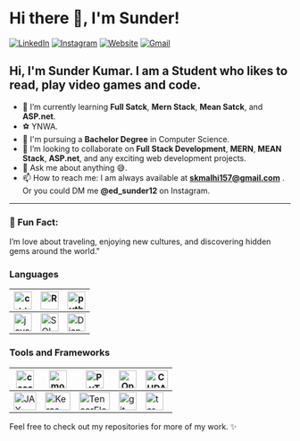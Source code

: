 # Hi there 👋, I'm **Sunder**!

[![LinkedIn](https://img.shields.io/badge/LinkedIn-blue?logo=linkedin&logoColor=white)](https://www.linkedin.com/in/sunder-kumar-841068279) 
[![Instagram](https://img.shields.io/badge/Instagram-pink?logo=instagram&logoColor=white)](https://www.instagram.com/ed_sunder12/profilecard/?igsh=Z2I1M3ppMmVtYW9k)
[![Website](https://img.shields.io/badge/Website-orange?logo=google-chrome&logoColor=white)](https://your-website.com)
[![Gmail](https://img.shields.io/badge/Gmail-red?logo=gmail&logoColor=white)](mailto:skmalhi157@gmail.com)

## Hi, I'm Sunder Kumar. I am a Student who likes to read, play video games and code.

- 🌱 I’m currently learning **Full Satck**, **Mern Stack**, **Mean Satck**, and **ASP.net**.
- ⚽ YNWA.
- 💼 I'm pursuing a **Bachelor Degree** in Computer Science.
- 👯 I’m looking to collaborate on **Full Stack Development**, **MERN**, **MEAN Stack**, **ASP.net**, and any exciting web development projects.
- 💬 Ask me about anything 😅.
- 📫 How to reach me: I am always available at **skmalhi157@gmail.com** . Or you could DM me **@ed_sunder12** on Instagram.

---

### 🧠 Fun Fact:
I’m love about traveling, enjoying new cultures, and discovering hidden gems around the world."

### Languages
| <img alt='c++' width='32px' height='32px' src='https://skillicons.dev/icons?i=cpp'/>|<img alt='R' width='32px' height='32px' src='https://skillicons.dev/icons?i=python'/>|<img alt='python' width='32px' height='32px' src='https://skillicons.dev/icons?i=mongodb'/>|
|---|---|---|
|<img alt='javascript' width='32px' height='32px' src='https://skillicons.dev/icons?i=cassandra'/>|<img alt='SQL' width='32px' height='32px' src='https://skillicons.dev/icons?i=mysql'/>|<img alt='Django' width='32px' height='32px' src='https://skillicons.dev/icons?i=js'/>


### Tools and Frameworks
|<img alt='cassandra' width='32px' height='32px' src='https://skillicons.dev/icons?i=pytorch'/> |<img alt='mongodb' width='32px' height='32px' src='https://skillicons.dev/icons?i=tensorflow'/>|<img alt='PyTorch' width='32px' height='32px' src='https://skillicons.dev/icons?i=docker'>| <img alt='Open CV' width='32px' height='32px' src='https://skillicons.dev/icons?i=aws'/>| <img alt='CUDA' width='40px' height='32px' src='https://skillicons.dev/icons?i=gcp'>|
|---|---|---|---|---|
|<img alt='JAX' width='40px' height='32px' src='https://skillicons.dev/icons?i=kubernetes'/>|<img alt='Keras' width='45px' height='32px' src='https://skillicons.dev/icons?i=fastapi'/> | <img alt='TensorFlow' width='55px' height='32px' src='https://skillicons.dev/icons?i=cmake'/> |<img alt='git' width='32px' height='32px' src='https://skillicons.dev/icons?i=git'/>| <img alt='terminal/bash' width='32px' height='32px' src='https://skillicons.dev/icons?i=elasticsearch'/>|

Feel free to check out my repositories for more of my work. ✨
